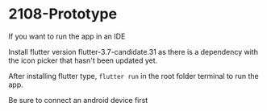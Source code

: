 # 2108-Prototype

If you want to run the app in an IDE

Install flutter version flutter-3.7-candidate.31 as there is a dependency with the icon picker that hasn't been updated yet.

After installing flutter type,
```flutter run```
in the root folder terminal to run the app.

Be sure to connect an android device first


